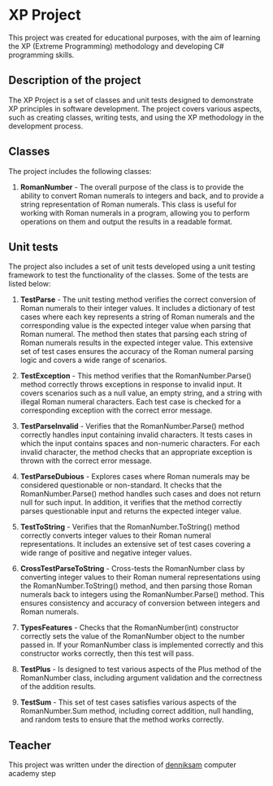 # XP Project

This project was created for educational purposes, with the aim of learning the XP (Extreme Programming) methodology and developing C# programming skills.

## Description of the project

The XP Project is a set of classes and unit tests designed to demonstrate XP principles in software development. The project covers various aspects, such as creating classes, writing tests, and using the XP methodology in the development process.

## Classes

The project includes the following classes:

1. **RomanNumber** - The overall purpose of the class is to provide the ability to convert Roman numerals to integers and back, and to provide a string representation of Roman numerals. This class is useful for working with Roman numerals in a program, allowing you to perform operations on them and output the results in a readable format.

## Unit tests

The project also includes a set of unit tests developed using a unit testing framework to test the functionality of the classes. Some of the tests are listed below:

1. **TestParse** - The unit testing method verifies the correct conversion of Roman numerals to their integer values. It includes a dictionary of test cases where each key represents a string of Roman numerals and the corresponding value is the expected integer value when parsing that Roman numeral. The method then states that parsing each string of Roman numerals results in the expected integer value. This extensive set of test cases ensures the accuracy of the Roman numeral parsing logic and covers a wide range of scenarios.

2. **TestException** - This method verifies that the RomanNumber.Parse() method correctly throws exceptions in response to invalid input. It covers scenarios such as a null value, an empty string, and a string with illegal Roman numeral characters. Each test case is checked for a corresponding exception with the correct error message.

3. **TestParseInvalid** - Verifies that the RomanNumber.Parse() method correctly handles input containing invalid characters. It tests cases in which the input contains spaces and non-numeric characters. For each invalid character, the method checks that an appropriate exception is thrown with the correct error message.

4. **TestParseDubious** - Explores cases where Roman numerals may be considered questionable or non-standard. It checks that the RomanNumber.Parse() method handles such cases and does not return null for such input. In addition, it verifies that the method correctly parses questionable input and returns the expected integer value.

5. **TestToString** - Verifies that the RomanNumber.ToString() method correctly converts integer values to their Roman numeral representations. It includes an extensive set of test cases covering a wide range of positive and negative integer values.

5. **CrossTestParseToString** - Cross-tests the RomanNumber class by converting integer values to their Roman numeral representations using the RomanNumber.ToString() method, and then parsing those Roman numerals back to integers using the RomanNumber.Parse() method. This ensures consistency and accuracy of conversion between integers and Roman numerals.

6. **TypesFeatures** - Checks that the RomanNumber(int) constructor correctly sets the value of the RomanNumber object to the number passed in. If your RomanNumber class is implemented correctly and this constructor works correctly, then this test will pass.

7. **TestPlus** - Is designed to test various aspects of the Plus method of the RomanNumber class, including argument validation and the correctness of the addition results.

7. **TestSum** - This set of test cases satisfies various aspects of the RomanNumber.Sum method, including correct addition, null handling, and random tests to ensure that the method works correctly.

## Teacher

This project was written under the direction of [denniksam](https://github.com/denniksam) computer academy step
